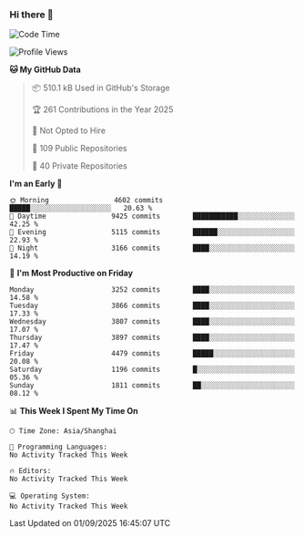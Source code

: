 ### Hi there 👋

<!--
**qbosen/qbosen** is a ✨ _special_ ✨ repository because its `README.md` (this file) appears on your GitHub profile.

Here are some ideas to get you started:

- 🔭 I’m currently working on ...
- 🌱 I’m currently learning ...
- 👯 I’m looking to collaborate on ...
- 🤔 I’m looking for help with ...
- 💬 Ask me about ...
- 📫 How to reach me: ...
- 😄 Pronouns: ...
- ⚡ Fun fact: ...
-->

<!--START_SECTION:waka-->
![Code Time](http://img.shields.io/badge/Code%20Time-2%2C111%20hrs%2036%20mins-blue)

![Profile Views](http://img.shields.io/badge/Profile%20Views-0-blue)

**🐱 My GitHub Data** 

> 📦 510.1 kB Used in GitHub's Storage 
 > 
> 🏆 261 Contributions in the Year 2025
 > 
> 🚫 Not Opted to Hire
 > 
> 📜 109 Public Repositories 
 > 
> 🔑 40 Private Repositories 
 > 
**I'm an Early 🐤** 

```text
🌞 Morning                4602 commits        █████░░░░░░░░░░░░░░░░░░░░   20.63 % 
🌆 Daytime                9425 commits        ███████████░░░░░░░░░░░░░░   42.25 % 
🌃 Evening                5115 commits        ██████░░░░░░░░░░░░░░░░░░░   22.93 % 
🌙 Night                  3166 commits        ████░░░░░░░░░░░░░░░░░░░░░   14.19 % 
```
📅 **I'm Most Productive on Friday** 

```text
Monday                   3252 commits        ████░░░░░░░░░░░░░░░░░░░░░   14.58 % 
Tuesday                  3866 commits        ████░░░░░░░░░░░░░░░░░░░░░   17.33 % 
Wednesday                3807 commits        ████░░░░░░░░░░░░░░░░░░░░░   17.07 % 
Thursday                 3897 commits        ████░░░░░░░░░░░░░░░░░░░░░   17.47 % 
Friday                   4479 commits        █████░░░░░░░░░░░░░░░░░░░░   20.08 % 
Saturday                 1196 commits        █░░░░░░░░░░░░░░░░░░░░░░░░   05.36 % 
Sunday                   1811 commits        ██░░░░░░░░░░░░░░░░░░░░░░░   08.12 % 
```


📊 **This Week I Spent My Time On** 

```text
🕑︎ Time Zone: Asia/Shanghai

💬 Programming Languages: 
No Activity Tracked This Week

🔥 Editors: 
No Activity Tracked This Week

💻 Operating System: 
No Activity Tracked This Week
```


 Last Updated on 01/09/2025 16:45:07 UTC
<!--END_SECTION:waka-->
